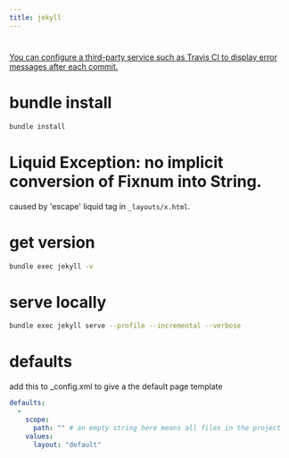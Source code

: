 ```yaml
---
title: jekyll
---
```


# 
[You can configure a third-party service such as Travis CI to display error messages after each commit.](https://help.github.com/articles/viewing-jekyll-build-error-messages/#configuring-a-third-party-service-to-display-jekyll-build-error-messages
)

# bundle install
```bash
bundle install
```

# Liquid Exception: no implicit conversion of Fixnum into String.
caused by 'escape' liquid tag in `_layouts/x.html`.

# get version
```bash
bundle exec jekyll -v
```

# serve locally
```bash
bundle exec jekyll serve --profile --incremental --verbose
```


# defaults
add this to _config.xml to give a the default page template
```yaml
defaults:
  -
    scope:
      path: "" # an empty string here means all files in the project
    values:
      layout: "default"
```